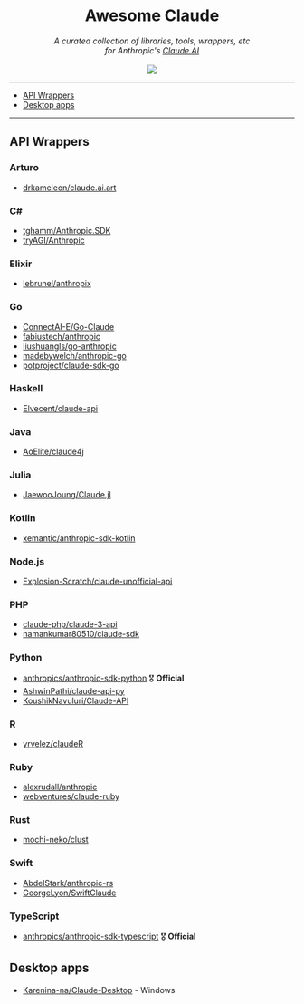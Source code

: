 <h1 align="center">
    Awesome Claude
</h1>

<p align="center">
     <i>A curated collection of libraries, tools, wrappers, etc<br>for Anthropic's <a href="https://www.anthropic.com/claude">Claude.AI</i> 
     <br><br>
    <img src="https://img.shields.io/badge/Claude-AI-orange.svg?style=for-the-badge">
</p>


--- 
 
<!--ts-->

* [API Wrappers](#api-wrappers)
* [Desktop apps](#desktop-apps)

<!--te-->
 
---

## API Wrappers

### Arturo

* [drkameleon/claude.ai.art](https://github.com/drkameleon/claude.ai.art)

### C#

* [tghamm/Anthropic.SDK](https://github.com/tghamm/Anthropic.SDK)
* [tryAGI/Anthropic](https://github.com/tryAGI/Anthropic)

### Elixir

* [lebrunel/anthropix](lebrunel/anthropix)

### Go

* [ConnectAI-E/Go-Claude](https://github.com/ConnectAI-E/Go-Claude)
* [fabiustech/anthropic](https://github.com/fabiustech/anthropic)
* [liushuangls/go-anthropic](https://github.com/liushuangls/go-anthropic)
* [madebywelch/anthropic-go](https://github.com/madebywelch/anthropic-go)
* [potproject/claude-sdk-go](https://github.com/potproject/claude-sdk-go)

### Haskell

* [Elvecent/claude-api](https://github.com/Elvecent/claude-api)

### Java

* [AoElite/claude4j](https://github.com/AoElite/claude4j)

### Julia

* [JaewooJoung/Claude.jl](https://github.com/JaewooJoung/Claude.jl)

### Kotlin

* [xemantic/anthropic-sdk-kotlin](https://github.com/xemantic/anthropic-sdk-kotlin)

### Node.js

* [Explosion-Scratch/claude-unofficial-api](https://github.com/Explosion-Scratch/claude-unofficial-api)

### PHP

* [claude-php/claude-3-api](https://github.com/claude-php/claude-3-api)
* [namankumar80510/claude-sdk](https://github.com/namankumar80510/claude-sdk)

### Python

* [anthropics/anthropic-sdk-python](https://github.com/anthropics/anthropic-sdk-python) 🎖️ **Official**
* [AshwinPathi/claude-api-py](https://github.com/AshwinPathi/claude-api-py)
* [KoushikNavuluri/Claude-API](https://github.com/KoushikNavuluri/Claude-API)

### R

* [yrvelez/claudeR](https://github.com/yrvelez/claudeR)

### Ruby

* [alexrudall/anthropic](https://github.com/alexrudall/anthropic)
* [webventures/claude-ruby](https://github.com/webventures/claude-ruby)

### Rust

* [mochi-neko/clust](https://github.com/mochi-neko/clust)

### Swift

* [AbdelStark/anthropic-rs](https://github.com/AbdelStark/anthropic-rs)
* [GeorgeLyon/SwiftClaude](https://github.com/GeorgeLyon/SwiftClaude)

### TypeScript

* [anthropics/anthropic-sdk-typescript](https://github.com/anthropics/anthropic-sdk-typescript) 🎖️ **Official**

## Desktop apps

* [Karenina-na/Claude-Desktop](https://github.com/Karenina-na/Claude-Desktop) - Windows
